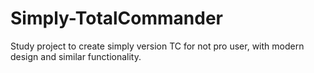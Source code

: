 # Simply-TotalCommander
Study project to create simply version TC for not pro user, with modern design and similar functionality.  

